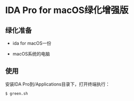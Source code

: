 # IDA Pro for macOS绿化增强版

## 绿化准备

+ ida for macOS一份

+ macOS系统的电脑

## 使用
安装IDA Pro到/Applications目录下，打开终端执行：
```
$ green.sh
```
